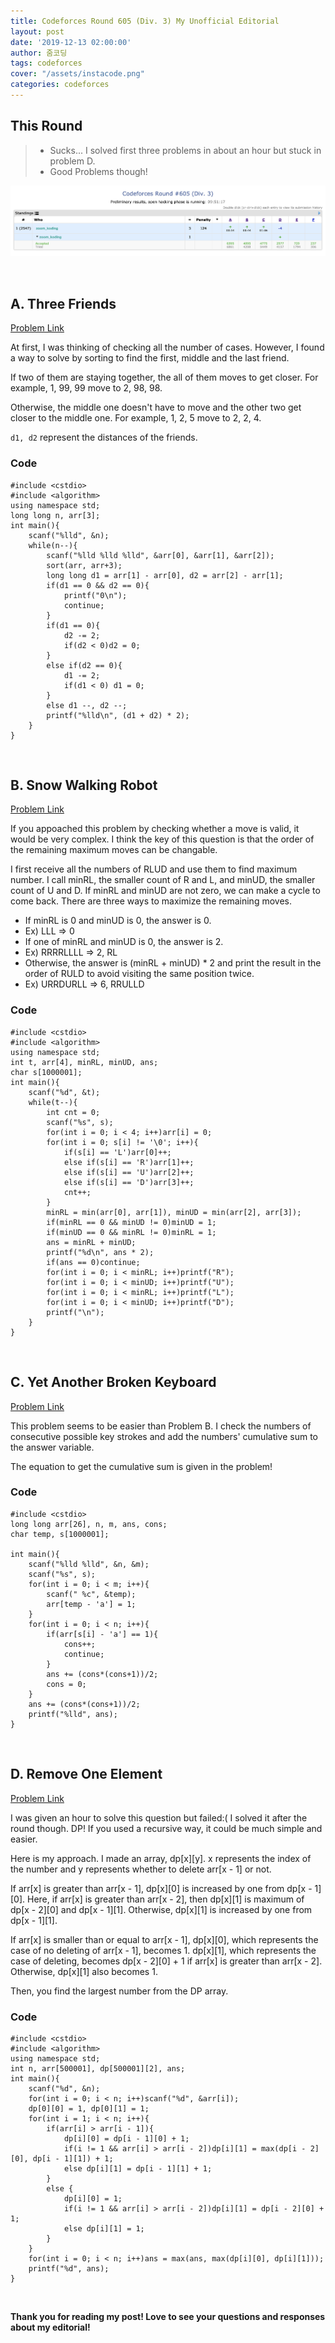 ```yaml
---
title: Codeforces Round 605 (Div. 3) My Unofficial Editorial
layout: post
date: '2019-12-13 02:00:00'
author: 줌코딩
tags: codeforces
cover: "/assets/instacode.png"
categories: codeforces
---
```


## This Round

>* Sucks... I solved first three problems in about an hour but stuck in problem D.
>* Good Problems though!

![사진](/assets/codeforces-605.png)

<br>

## A. Three Friends

[Problem Link](https://codeforces.com/contest/1272/problem/A)

At first, I was thinking of checking all the number of cases. However, I found a way to solve by sorting to find the first, middle and the last friend.

If two of them are staying together, the all of them moves to get closer. For example, 1, 99, 99 move to 2, 98, 98.

Otherwise, the middle one doesn't have to move and the other two get closer to the middle one. For example, 1, 2, 5 move to 2, 2, 4.

`d1, d2` represent the distances of the friends.

### Code

    #include <cstdio>
    #include <algorithm>
    using namespace std;
    long long n, arr[3];
    int main(){
        scanf("%lld", &n);
        while(n--){
            scanf("%lld %lld %lld", &arr[0], &arr[1], &arr[2]);
            sort(arr, arr+3);
            long long d1 = arr[1] - arr[0], d2 = arr[2] - arr[1];
            if(d1 == 0 && d2 == 0){
                printf("0\n");
                continue;
            }
            if(d1 == 0){
                d2 -= 2;
                if(d2 < 0)d2 = 0;
            }
            else if(d2 == 0){
                d1 -= 2;
                if(d1 < 0) d1 = 0;
            }
            else d1 --, d2 --;
            printf("%lld\n", (d1 + d2) * 2);
        }
    }

<br>

## B. Snow Walking Robot

[Problem Link](https://codeforces.com/contest/1272/problem/B)

If you appoached this problem by checking whether a move is valid, it would be very complex. I think the key of this question is that the order of the remaining maximum moves can be changable.

I first receive all the numbers of RLUD and use them to find maximum number. I call minRL, the smaller count of R and L, and minUD, the smaller count of U and D. If minRL and minUD are not zero, we can make a cycle to come back.
There are three ways to maximize the remaining moves.

* If minRL is 0 and minUD is 0, the answer is 0.
* Ex) LLL => 0
* If one of minRL and minUD is 0, the answer is 2.
* Ex) RRRRLLLL => 2, RL
* Otherwise, the answer is (minRL + minUD) * 2 and print the result in the order of RULD to avoid visiting the same position twice.
* Ex) URRDURLL => 6, RRULLD

### Code

    #include <cstdio>
    #include <algorithm>
    using namespace std;
    int t, arr[4], minRL, minUD, ans;
    char s[1000001];
    int main(){
        scanf("%d", &t);
        while(t--){
            int cnt = 0;
            scanf("%s", s);
            for(int i = 0; i < 4; i++)arr[i] = 0;
            for(int i = 0; s[i] != '\0'; i++){
                if(s[i] == 'L')arr[0]++;
                else if(s[i] == 'R')arr[1]++;
                else if(s[i] == 'U')arr[2]++;
                else if(s[i] == 'D')arr[3]++;
                cnt++;
            }
            minRL = min(arr[0], arr[1]), minUD = min(arr[2], arr[3]);
            if(minRL == 0 && minUD != 0)minUD = 1;
            if(minUD == 0 && minRL != 0)minRL = 1;
            ans = minRL + minUD;
            printf("%d\n", ans * 2);
            if(ans == 0)continue;
            for(int i = 0; i < minRL; i++)printf("R");
            for(int i = 0; i < minUD; i++)printf("U");
            for(int i = 0; i < minRL; i++)printf("L");
            for(int i = 0; i < minUD; i++)printf("D");
            printf("\n");
        }
    }

<br>

## C. Yet Another Broken Keyboard

[Problem Link](https://codeforces.com/contest/1272/problem/C)

This problem seems to be easier than Problem B. I check the numbers of consecutive possible key strokes and add the numbers' cumulative sum to the answer variable.

The equation to get the cumulative sum is given in the problem!

### Code

    #include <cstdio>
    long long arr[26], n, m, ans, cons;
    char temp, s[1000001];

    int main(){
        scanf("%lld %lld", &n, &m);
        scanf("%s", s);
        for(int i = 0; i < m; i++){
            scanf(" %c", &temp);
            arr[temp - 'a'] = 1;
        }
        for(int i = 0; i < n; i++){
            if(arr[s[i] - 'a'] == 1){
                cons++;
                continue;
            }
            ans += (cons*(cons+1))/2;
            cons = 0;
        }
        ans += (cons*(cons+1))/2;
        printf("%lld", ans);
    }

<br>

## D. Remove One Element

[Problem Link](https://codeforces.com/contest/1272/problem/D)

I was given an hour to solve this question but failed:( I solved it after the round though. DP! If you used a recursive way, it could be much simple and easier.

Here is my approach. I made an array, dp[x][y]. x represents the index of the number and y represents whether to delete arr[x - 1] or not.

If arr[x] is greater than arr[x - 1], dp[x][0] is increased by one from dp[x - 1][0]. Here, if arr[x] is greater than arr[x - 2], then dp[x][1] is maximum of dp[x - 2][0] and dp[x - 1][1]. Otherwise, dp[x][1] is increased by one from dp[x - 1][1].

If arr[x] is smaller than or equal to arr[x - 1], dp[x][0], which represents the case of no deleting of arr[x - 1], becomes 1. dp[x][1], which represents the case of deleting, becomes dp[x - 2][0] + 1 if arr[x] is greater than arr[x - 2]. Otherwise, dp[x][1] also becomes 1.

Then, you find the largest number from the DP array.

### Code

    #include <cstdio>
    #include <algorithm>
    using namespace std;
    int n, arr[500001], dp[500001][2], ans;
    int main(){
        scanf("%d", &n);
        for(int i = 0; i < n; i++)scanf("%d", &arr[i]);
        dp[0][0] = 1, dp[0][1] = 1;
        for(int i = 1; i < n; i++){
            if(arr[i] > arr[i - 1]){
                dp[i][0] = dp[i - 1][0] + 1; 
                if(i != 1 && arr[i] > arr[i - 2])dp[i][1] = max(dp[i - 2][0], dp[i - 1][1]) + 1;
                else dp[i][1] = dp[i - 1][1] + 1;
            }
            else {
                dp[i][0] = 1;
                if(i != 1 && arr[i] > arr[i - 2])dp[i][1] = dp[i - 2][0] + 1;
                else dp[i][1] = 1;
            }
        }
        for(int i = 0; i < n; i++)ans = max(ans, max(dp[i][0], dp[i][1]));
        printf("%d", ans);
    }

<br>

**Thank you for reading my post! Love to see your questions and responses about my editorial!**
